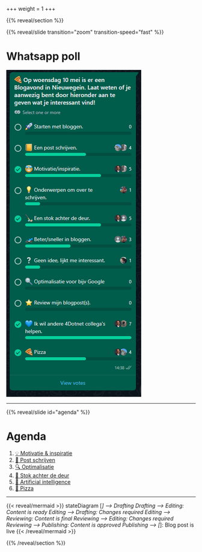 +++
weight = 1
+++


{{% reveal/section %}}

{{% reveal/slide transition="zoom" transition-speed="fast" %}}

# Whatsapp poll

![Whatsapp poll](whatsapp_poll.nl.png)

---

{{% reveal/slide id="agenda" %}}

# Agenda

1. [💡 Motivatie & inspiratie](#inspiratie)
1. [📒 Post schrijven](#post-schrijven)
1. [🔍 Optimalisatie](#optimalisatie)
1. [🏑 Stok achter de deur](#stok-achter-deur)
1. [🤖 Artificial intelligence](#chatgpt)
1. [🍕 Pizza](#pizza)

---

{{< reveal/mermaid >}}
stateDiagram
    [*] --> Drafting
    Drafting --> Editing: Content is ready
    Editing --> Drafting: Changes required
    Editing --> Reviewing: Content is final
    Reviewing --> Editing: Changes required
    Reviewing --> Publishing: Content is approved
    Publishing --> [*]: Blog post is live
{{< /reveal/mermaid >}}

{{% /reveal/section %}}
